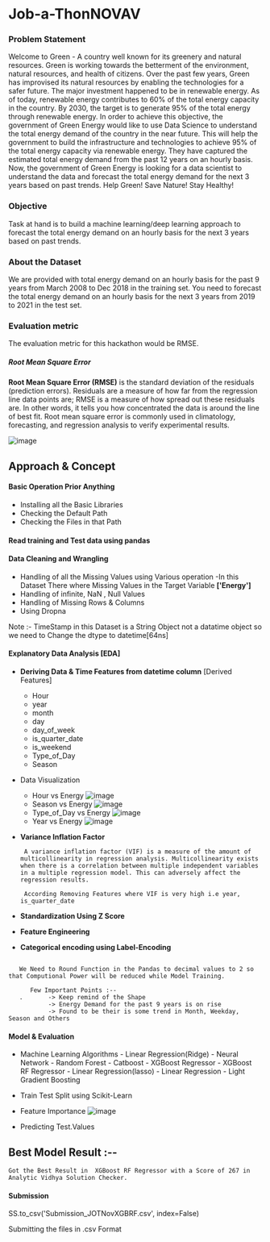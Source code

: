 # Job-a-ThonNOVAV

### Problem Statement

Welcome to Green - A country well known for its greenery and natural resources. Green is working towards the betterment of the environment, natural resources, and health of citizens. Over the past few years, Green has improvised its natural resources by enabling the technologies for a safer future. 
The major investment happened to be in renewable energy. As of today, renewable energy contributes to 60% of the total energy capacity in the country. By 2030, the target is to generate 95% of the total energy through renewable energy.
In order to achieve this objective, the government of Green Energy would like to use Data Science to understand the total energy demand of the country in the near future. This will help the government to build the infrastructure and technologies to achieve 95% of the total energy capacity via renewable energy.
They have captured the estimated total energy demand from the past 12 years on an hourly basis. Now, the government of Green Energy is looking for a data scientist to understand the data and forecast the total energy demand for the next 3 years based on past trends.
Help Green! Save Nature! Stay Healthy!

### Objective

Task at hand is to build a machine learning/deep learning approach to forecast the total energy demand on an hourly basis for the next 3 years based on past trends.

### About the Dataset

We are provided with total energy demand on an hourly basis for the past 9 years from March 2008 to Dec 2018 in the training set. You need to forecast the total energy demand on an hourly basis for the next 3 years from 2019 to 2021 in the test set.

### Evaluation metric

The evaluation metric for this hackathon would be RMSE.

##### Root Mean Square Error 

**Root Mean Square Error (RMSE)** is the standard deviation of the residuals (prediction errors). Residuals are a measure of how far from the regression line data points are; RMSE is a measure of how spread out these residuals are. In other words, it tells you how concentrated the data is around the line of best fit. Root mean square error is commonly used in climatology, forecasting, and regression analysis to verify experimental results.

![image](https://user-images.githubusercontent.com/100984625/202912051-c0b66ec7-cc1d-4636-bb08-43c310b1bfba.png)

## Approach & Concept 

#### Basic Operation Prior Anything
- Installing all the Basic Libraries
- Checking the Default Path
- Checking the Files in that Path 

#### Read training and Test data using pandas 

#### Data Cleaning and Wrangling
- Handling of all the Missing Values using Various operation
    -In this Dataset There where Missing Values in the Target Variable **['Energy']**
- Handling of infinite, NaN , Null Values
- Handling of Missing Rows & Columns
- Using Dropna 

Note :- TimeStamp in this Dataset is a String Object not a datatime object so we need to Change the dtype to datetime[64ns]

#### Explanatory Data Analysis [EDA]
- **Deriving Data & Time Features from datetime column** [Derived Features]
    - Hour
    - year
    - month
    - day
    - day_of_week
    - is_quarter_date
    - is_weekend
    - Type_of_Day
    - Season
- Data Visualization
    -  Hour vs Energy
        ![image](https://user-images.githubusercontent.com/100984625/202913177-275c32b3-f1ea-4170-9127-9c22e03b0df5.png)
    -  Season vs Energy
        ![image](https://user-images.githubusercontent.com/100984625/202913223-9a647664-bff7-400c-8f49-91a03f465a84.png)
    -  Type_of_Day vs Energy
        ![image](https://user-images.githubusercontent.com/100984625/202913271-7c0c06b7-6b7f-4866-914b-121da5bba327.png)
    -  Year vs Energy
        ![image](https://user-images.githubusercontent.com/100984625/202913321-b5e0d26c-99c0-411d-91d8-7fe115cbeb8a.png)

 - **Variance Inflation Factor**
        
        A variance inflation factor (VIF) is a measure of the amount of multicollinearity in regression analysis. Multicollinearity exists when there is a correlation between multiple independent variables in a multiple regression model. This can adversely affect the regression results.
        
        According Removing Features where VIF is very high i.e year, is_quarter_date
       
 -  **Standardization Using Z Score**
 -  **Feature Engineering**
 -  **Categorical encoding using Label-Encoding**
 
 ``` Note 
    
    We Need to Round Function in the Pandas to decimal values to 2 so that Computional Power will be reduced while Model Training.
 
```

 ``` Note 
       Few Important Points :--
    .       -> Keep remind of the Shape
            -> Energy Demand for the past 9 years is on rise
            -> Found to be their is some trend in Month, Weekday, Season and Others
```

#### Model & Evaluation

- Machine Learning Algorithms 
        - Linear Regression(Ridge)
        - Neural Network
        - Random Forest
        - Catboost 
        - XGBoost Regressor
        - XGBoost RF Regressor
        - Linear Regression(lasso)
        - Linear Regression
        - Light Gradient Boosting

- Train Test Split using Scikit-Learn
- Feature Importance
    ![image](https://user-images.githubusercontent.com/100984625/202914581-96630fd8-8e93-415d-9a28-38374b7d6044.png)
- Predicting Test.Values 

## Best Model Result :--
    
    Got the Best Result in  XGBoost RF Regressor with a Score of 267 in Analytic Vidhya Solution Checker.

#### Submission

SS.to_csv('Submission_JOTNovXGBRF.csv', index=False)

Submitting the files in .csv Format








